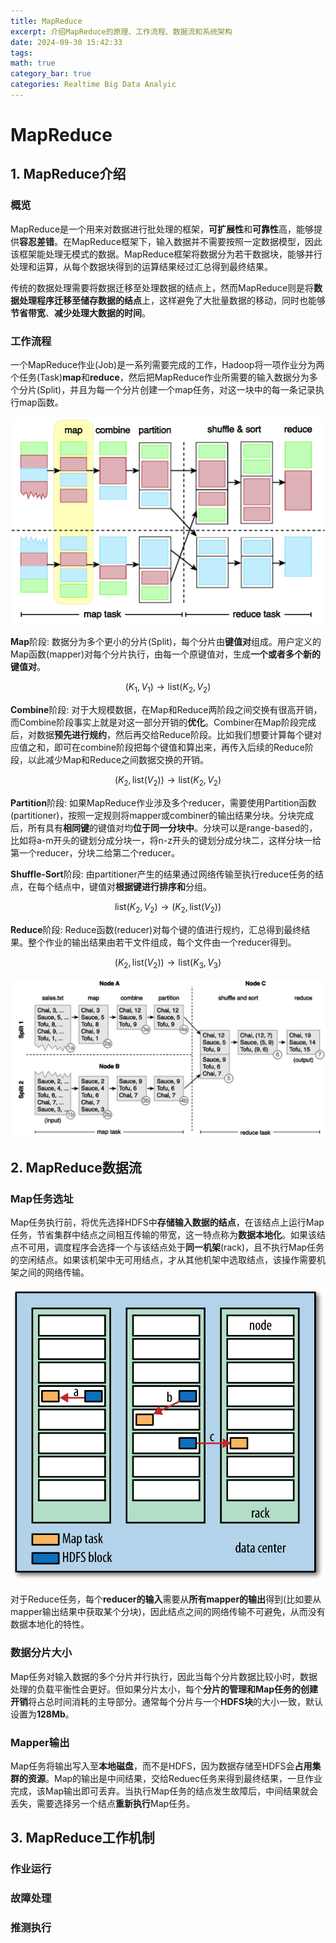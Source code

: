 ```yaml
---
title: MapReduce
excerpt: 介绍MapReduce的原理、工作流程、数据流和系统架构
date: 2024-09-30 15:42:33
tags:
math: true
category_bar: true
categories: Realtime Big Data Analyic
---
```


# MapReduce

## 1. MapReduce介绍

### 概览

 MapReduce是一个用来对数据进行批处理的框架，**可扩展性**和**可靠性**高，能够提供**容忍差错**。在MapReduce框架下，输入数据并不需要按照一定数据模型，因此该框架能处理无模式的数据。MapReduce框架将数据分为若干数据块，能够并行处理和运算，从每个数据块得到的运算结果经过汇总得到最终结果。

传统的数据处理需要将数据迁移至处理数据的结点上，然而MapReduce则是将**数据处理程序迁移至储存数据的结点**上，这样避免了大批量数据的移动，同时也能够**节省带宽**、**减少处理大数据的时间**。

### 工作流程

一个MapReduce作业(Job)是一系列需要完成的工作，Hadoop将一项作业分为两个任务(Task)**map**和**reduce**，然后把MapReduce作业所需要的输入数据分为多个分片(Split)，并且为每一个分片创建一个map任务，对这一块中的每一条记录执行map函数。

![MapReduce的工作流程](../img/MapReduce/mapreduce_workflow.png)

**Map**阶段: 数据分为多个更小的分片(Split)，每个分片由**键值对**组成。用户定义的Map函数(mapper)对每个分片执行，由每一个原键值对，生成**一个或者多个新的键值对**。

$$(K_1, V_1) \rightarrow \text{list}(K_2, V_2)$$

**Combine**阶段: 对于大规模数据，在Map和Reduce两阶段之间交换有很高开销，而Combine阶段事实上就是对这一部分开销的**优化**。Combiner在Map阶段完成后，对数据**预先进行规约**，然后再交给Reduce阶段。比如我们想要计算每个键对应值之和，即可在combine阶段把每个键值和算出来，再传入后续的Reduce阶段，以此减少Map和Reduce之间数据交换的开销。

$$(K_2, \text{list}(V_2)) \rightarrow \text{list}(K_2, V_2)$$

**Partition**阶段: 如果MapReduce作业涉及多个reducer，需要使用Partition函数(partitioner)，按照一定规则将mapper或combiner的输出结果分块。分块完成后，所有具有**相同键**的键值对均**位于同一分块中**。分块可以是range-based的，比如将a-m开头的键划分成分块一，将n-z开头的键划分成分块二，这样分块一给第一个reducer，分块二给第二个reducer。

**Shuffle-Sort**阶段: 由partitioner产生的结果通过网络传输至执行reduce任务的结点，在每个结点中，键值对**根据键进行排序和**分组。

$$\text{list}(K_2, V_2) \rightarrow (K_2, \text{list}(V_2))$$

**Reduce**阶段: Reduce函数(reducer)对每个键的值进行规约，汇总得到最终结果。整个作业的输出结果由若干文件组成，每个文件由一个reducer得到。

$$(K_2, \text{list}(V_2)) \rightarrow \text{list}(K_3, V_3)$$

![MapReduce示例](../img/MapReduce/mapreduce_example.png)


## 2. MapReduce数据流

### Map任务选址

Map任务执行前，将优先选择HDFS中**存储输入数据的结点**，在该结点上运行Map任务，节省集群中结点之间相互传输的带宽，这一特点称为**数据本地化**。如果该结点不可用，调度程序会选择一个与该结点处于**同一机架**(rack)，且不执行Map任务的空闲结点。如果该机架中无可用结点，才从其他机架中选取结点，该操作需要机架之间的网络传输。


![Map任务选址(a为同结点，b为同机架，c为跨机架)](../img/MapReduce/datalocality.png)

对于Reduce任务，每个**reducer的输入**需要从**所有mapper的输出**得到(比如要从mapper输出结果中获取某个分块)，因此结点之间的网络传输不可避免，从而没有数据本地化的特性。

### 数据分片大小

Map任务对输入数据的多个分片并行执行，因此当每个分片数据比较小时，数据处理的负载平衡性会更好。但如果分片太小，每个**分片的管理和Map任务的创建开销**将占总时间消耗的主导部分。通常每个分片与一个**HDFS块**的大小一致，默认设置为**128Mb**。

### Mapper输出

Map任务将输出写入至**本地磁盘**，而不是HDFS，因为数据存储至HDFS会**占用集群的资源**。Map的输出是中间结果，交给Reduec任务来得到最终结果，一旦作业完成，该Map输出即可丢弃。当执行Map任务的结点发生故障后，中间结果就会丢失，需要选择另一个结点**重新执行**Map任务。


## 3. MapReduce工作机制

### 作业运行



### 故障处理

### 推测执行